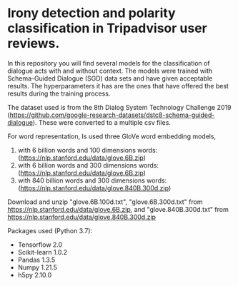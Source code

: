 # Irony detection and polarity classification in Tripadvisor user reviews.

In this repository you will find several models for the classification of dialogue acts with and without context. The models were trained with Schema-Guided Dialogue (SGD) data sets and have given acceptable results. The hyperparameters it has are the ones that have offered the best results during the training process.

The dataset used is from the 8th Dialog System Technology Challenge 2019 (https://github.com/google-research-datasets/dstc8-schema-guided-dialogue). These were converted to a multiple csv files.

For word representation, Is used three GloVe word embedding models, 
1. with 6 billion words and 100 dimensions words: (https://nlp.stanford.edu/data/glove.6B.zip)
2. with 6 billion words and 300 dimensions words: (https://nlp.stanford.edu/data/glove.6B.zip)
3. with 840 billion words and 300 dimensions words: (https://nlp.stanford.edu/data/glove.840B.300d.zip)
 

Download and unzip "glove.6B.100d.txt", "glove.6B.300d.txt" from https://nlp.stanford.edu/data/glove.6B.zip, and "glove.840B.300d.txt" from https://nlp.stanford.edu/data/glove.840B.300d.zip

Packages used (Python 3.7):
- Tensorflow 2.0
- Scikit-learn 1.0.2
- Pandas 1.3.5
- Numpy 1.21.5
- h5py 2.10.0
